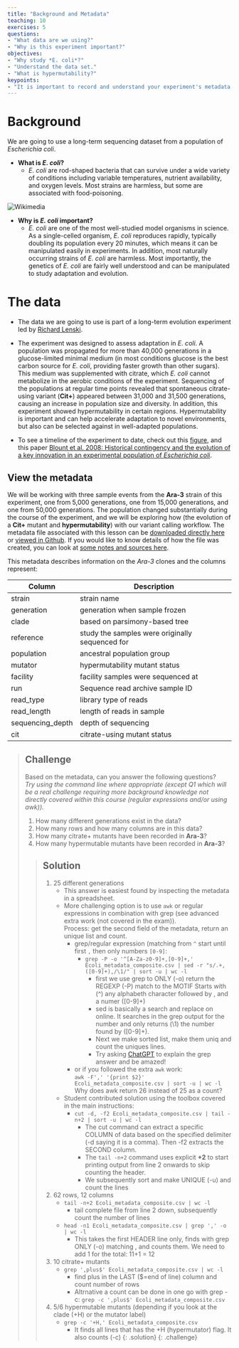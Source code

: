 ```yaml
---
title: "Background and Metadata"
teaching: 10
exercises: 5
questions:
- "What data are we using?"
- "Why is this experiment important?"
objectives:
- "Why study *E. coli*?"
- "Understand the data set."
- "What is hypermutability?"
keypoints:
- "It is important to record and understand your experiment's metadata."
---
```


# Background

We are going to use a long-term sequencing dataset from a population of *Escherichia coli*. 

 - **What is *E. coli*?**
    - *E. coli* are rod-shaped bacteria that can survive under a wide variety of conditions including variable temperatures, nutrient availability, and oxygen levels. Most strains are harmless, but some are associated with food-poisoning. 
    
![ [Wikimedia](https://species.wikimedia.org/wiki/Escherichia_coli#/media/File:EscherichiaColi_NIAID.jpg) ](../img/172px-EscherichiaColi_NIAID.jpg)

<!-- https://species.wikimedia.org/wiki/Escherichia_coli#/media/File:EscherichiaColi_NIAID.jpg -->

 - **Why is *E. coli* important?**
    - *E. coli* are one of the most well-studied model organisms in science. As a single-celled organism, *E. coli* reproduces rapidly, typically doubling its population every 20 minutes, which means it can be manipulated easily in experiments. In addition, most naturally occurring strains of *E. coli* are harmless. Most importantly, the genetics of *E. coli* are fairly well understood and can be manipulated to study adaptation and evolution.
    
# The data

 - The data we are going to use is part of a long-term evolution experiment led by [Richard Lenski](https://en.wikipedia.org/wiki/E._coli_long-term_evolution_experiment).
 
 - The experiment was designed to assess adaptation in *E. coli*. A population was propagated for more than 40,000 generations in a glucose-limited minimal medium (in most conditions glucose is the best carbon source for *E. coli*, providing faster growth than other sugars). This medium was supplemented with citrate, which *E. coli* cannot metabolize in the aerobic conditions of the experiment. Sequencing of the populations at regular time points revealed that spontaneous citrate-using variant (**Cit+**) appeared between 31,000 and 31,500 generations, causing an increase in population size and diversity. In addition, this experiment showed hypermutability in certain regions. Hypermutability is important and can help accelerate adaptation to novel environments, but also can be selected against in well-adapted populations.
 
 - To see a timeline of the experiment to date, check out this [figure](https://en.wikipedia.org/wiki/E._coli_long-term_evolution_experiment#/media/File:LTEE_Timeline_as_of_May_28,_2016.png), and this paper [Blount et al. 2008: Historical contingency and the evolution of a key innovation in an experimental population of *Escherichia coli*](http://www.pnas.org/content/105/23/7899).
 
 
## View the metadata

We will be working with three sample events from the **Ara-3** strain of this experiment, one from 5,000 generations, one from 15,000 generations, and one from 50,000 generations. The population changed substantially during the course of the experiment, and we will be exploring how (the evolution of a **Cit+** mutant and **hypermutability**) with our variant calling workflow. The metadata file associated with this lesson can be [downloaded directly here](https://raw.githubusercontent.com/datacarpentry/wrangling-genomics/gh-pages/files/Ecoli_metadata_composite.csv) or [viewed in Github](https://github.com/datacarpentry/wrangling-genomics/blob/gh-pages/files/Ecoli_metadata_composite.csv). If you would like to know details of how the file was created, you can look at [some notes and sources here](https://github.com/datacarpentry/wrangling-genomics/blob/gh-pages/files/Ecoli_metadata_composite_README.md).



This metadata describes information on the *Ara-3* clones and the columns represent:

| Column           | Description                                |
|------------------|--------------------------------------------|
| strain           | strain name					|
| generation       | generation when sample frozen		|
| clade            | based on parsimony-based tree		|
| reference        | study the samples were originally sequenced for				|
| population       | ancestral population group |
| mutator          | hypermutability mutant status |
| facility         | facility samples were sequenced at |
| run              | Sequence read archive sample ID		|
| read_type        | library type of reads |
| read_length      | length of reads in sample |
| sequencing_depth | depth of sequencing |
| cit              | citrate-using mutant status		|


> ## Challenge
> 
> Based on the metadata, can you answer the following questions?  
> *Try using the command line where appropriate (except Q1 which will be a real challenge requiring more background knowledge not directly covered within this course (regular expressions and/or using awk)).*
> 
> 1. How many different generations exist in the data?
> 2. How many rows and how many columns are in this data?
> 3. How many citrate+ mutants have been recorded in **Ara-3**?
> 4. How many hypermutable mutants have been recorded in **Ara-3**?
>
> > ## Solution
>> 
> > 1. 25 different generations
> >    + This answer is easiest found by inspecting the metadata in a spreadsheet.
> >    + More challenging option is to use `awk` or regular expressions in combination with grep (see advanced extra work (not covered in the exam)).  
> >      Process: get the second field of the metadata, return an unique list and count.  
> >      + grep/regular expression (matching from `^` start until first `,` then only numbers `[0-9]`:  
> >        + `grep -P -o '^[A-Za-z0-9]+,[0-9]+,' Ecoli_metadata_composite.csv | sed -r "s/.+,([0-9]+),/\1/" | sort -u | wc -l`
> >          + first we use grep to ONLY (-o) return the REGEXP (-P) match to the MOTIF Starts with (^) any alphabeth character followed by , and a numer ([0-9]+)
> >          + sed is basically a search and replace on online. It searches in the grep output for the number and only returns (\1) the number found by ([0-9]+).
> >          + Next we make sorted list, make them uniq and count the uniques lines.
> >          + Try asking [ChatGPT](https://chat.openai.com/) to explain the grep answer and be amazed! 
> >      + or if you followed the extra `awk` work:  
> >        `awk -F',' '{print $2}' Ecoli_metadata_composite.csv | sort -u | wc -l`  
> >        Why does awk return 26 instead of 25 as a count?
> >    + Student contributed solution using the toolbox covered in the main instructions:  
> >      + `cut -d, -f2 Ecoli_metadata_composite.csv | tail -n+2 | sort -u | wc -l`  
> >         + The cut command can extract a specific COLUMN of data based on the specified delimiter (-d saying it is a comma). Then -f2 extracts the SECOND column.
> >         + The `tail -n+2` command uses explicit **+2** to start printing output from line 2 onwards to skip counting the header.
> >         + We subsequently sort and make UNIQUE (-u) and count the lines
> > 2. 62 rows, 12 columns
> >    + `tail -n+2 Ecoli_metadata_composite.csv | wc -l`
> >      + tail complete file from line 2 down, subsequently count the number of lines
> >    + `head -n1 Ecoli_metadata_composite.csv | grep ',' -o | wc -l`
> >      + This takes the first HEADER line only, finds with grep ONLY (-o) matching , and counts them. We need to add 1 for the total: 11+1 = 12
> > 4. 10 citrate+ mutants
> >    + `grep ',plus$' Ecoli_metadata_composite.csv | wc -l`
> >      + find plus in the LAST ($=end of line) column and count number of rows
> >      + Altrnative a count can be done in one go with grep -c: `grep -c ',plus$' Ecoli_metadata_composite.csv`
> > 6. 5/6 hypermutable mutants (depending if you look at the clade (+H) or the mutator label)
> >    + `grep -c '+H,' Ecoli_metadata_composite.csv`
> >      + It finds all lines that has the +H (hypermutator) flag. It also counts (-c)
> {: .solution}
{: .challenge}

<!-- can add some additional info relevant to interplay of hypermutability and Cit+ adaptations, but keep it simple for now -->

